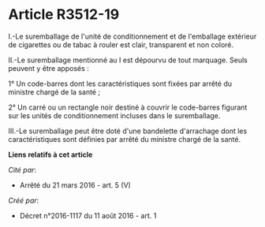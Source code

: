 # Article R3512-19

I.-Le suremballage de l'unité de conditionnement et de l'emballage extérieur de cigarettes ou de tabac à rouler est clair,
transparent et non coloré. 

II.-Le suremballage mentionné au I est dépourvu de tout marquage. Seuls peuvent y être apposés : 

1° Un code-barres dont les caractéristiques sont fixées par arrêté du ministre chargé de la santé ; 

2° Un carré ou un rectangle noir destiné à couvrir le code-barres figurant sur les unités de conditionnement incluses dans le
suremballage. 

III.-Le suremballage peut être doté d'une bandelette d'arrachage dont les caractéristiques sont définies par arrêté du
ministre chargé de la santé.

**Liens relatifs à cet article**

_Cité par_:

  - Arrêté du 21 mars 2016 - art. 5 (V)

_Créé par_:

  - Décret n°2016-1117 du 11 août 2016 - art. 1
